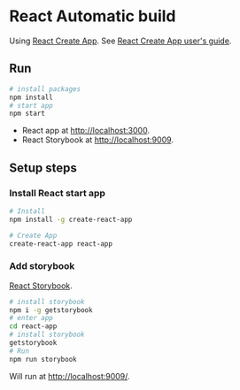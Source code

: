 # React Automatic build

Using [React Create App](https://github.com/facebookincubator/create-react-app).
See [React Create App user's guide](https://github.com/facebookincubator/create-react-app/blob/master/packages/react-scripts/template/README.md).

## Run
```bash
# install packages
npm install
# start app
npm start
```

* React app at [http://localhost:3000](http://localhost:3000).
* React Storybook at [http://localhost:9009](http://localhost:9009).

## Setup steps

### Install React start app
```bash
# Install 
npm install -g create-react-app

# Create App
create-react-app react-app
```

### Add storybook

[React Storybook](https://github.com/storybooks/react-storybook).

```bash
# install storybook
npm i -g getstorybook
# enter app
cd react-app
# install storybook
getstorybook
# Run
npm run storybook
```

Will run at [http://localhost:9009/](http://localhost:9009/).

